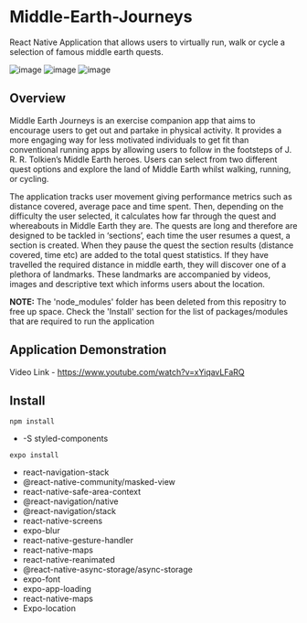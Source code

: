 # Middle-Earth-Journeys
React Native Application that allows users to virtually run, walk or cycle a selection of famous middle earth quests.

![image](https://user-images.githubusercontent.com/32711675/128629585-48f21807-a7d5-4b08-9f1e-593268805335.png)
![image](https://user-images.githubusercontent.com/32711675/128629602-a82edc41-e9fe-49ca-a79e-8a64065ab4ef.png)
![image](https://user-images.githubusercontent.com/32711675/128629607-89739267-ea70-47ef-8d3e-d1dd21d1b075.png)

## Overview
Middle Earth Journeys is an exercise companion app that aims to encourage users to get out and partake in physical activity. It provides a more engaging way for less motivated individuals to get fit than conventional running apps by allowing users to follow in the footsteps of J. R. R. Tolkien’s Middle Earth heroes. Users can select from two different quest options and explore the land of Middle Earth whilst walking, running, or cycling. 

The application tracks user movement giving performance metrics such as distance covered, average pace and time spent. Then, depending on the difficulty the user selected, it calculates how far through the quest and whereabouts in Middle Earth they are. The quests are long and therefore are designed to be tackled in ‘sections’, each time the user resumes a quest, a section is created. When they pause the quest the section results (distance covered, time etc) are added to the total quest statistics. If they have travelled the required distance in middle earth, they will discover one of a plethora of landmarks. These landmarks are accompanied by videos, images and descriptive text which informs users about the location.

**NOTE:** The 'node_modules' folder has been deleted from this repositry to free up space. Check the 'Install' section for the list of packages/modules that are required to run the application 

## Application Demonstration
Video Link - https://www.youtube.com/watch?v=xYiqavLFaRQ

## Install

`npm install`
* -S styled-components

`expo install`
* react-navigation-stack
*	@react-native-community/masked-view
* react-native-safe-area-context
* @react-navigation/native
* @react-navigation/stack
* react-native-screens
* expo-blur
* react-native-gesture-handler
* react-native-maps
* react-native-reanimated
* @react-native-async-storage/async-storage
* expo-font
* expo-app-loading
* react-native-maps
* Expo-location
